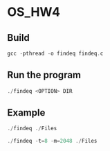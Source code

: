 # OS_HW4

## Build
```c
gcc -pthread -o findeq findeq.c
```
## Run the program
```c
./findeq <OPTION> DIR
```
## Example
```c
./findeq ./Files
```

```c
./findeq -t=8 -m=2048 ./Files
```
